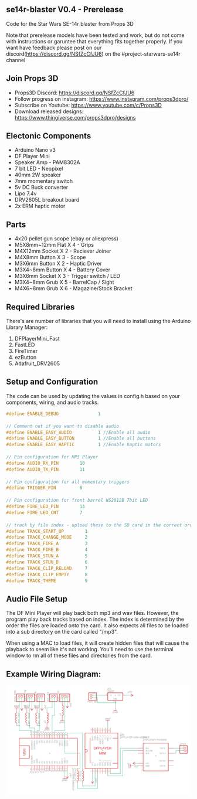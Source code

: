 ## se14r-blaster V0.4 - Prerelease
Code for the Star Wars SE-14r blaster from Props 3D

Note that prerelease models have been tested and work, but do not come with instructions or garuntee that everything fits together properly. If you want have feedback please post on our discord(https://discord.gg/NSfZcCfJU6) on the #project-starwars-se14r channel

## Join Props 3D
* Props3D Discord: https://discord.gg/NSfZcCfJU6
* Follow progress on instagram: https://www.instagram.com/props3dpro/
* Subscribe on Youtube: https://www.youtube.com/c/Props3D
* Download released designs: https://www.thingiverse.com/props3dpro/designs

## Electonic Components
* Arduino Nano v3
* DF Player Mini
* Speaker Amp - PAM8302A
* 7 bit LED - Neopixel
* 40mm 2W speaker
* 7mm momentary switch
* 5v DC Buck converter
* Lipo 7.4v
* DRV2605L breakout board
* 2x ERM haptic motor

## Parts

* 4x20 pellet gun scope (ebay or aliexpress)
* M5X8mm~12mm Flat X 4 - Grips
* M4X12mm Socket X 2 - Reciever Joiner
* M4X8mm Button X 3 - Scope
* M3X6mm Button X 2 - Haptic Driver
* M3X4~8mm Button X 4 - Battery Cover
* M3X6mm Socket X 3 - Trigger switch / LED
* M3X4~8mm Grub X 5 - BarrelCap / Sight
* M4X6~8mm Grub X 6 - Magazine/Stock Bracket

## Required Libraries
There's are number of libraries that you will need to install using the Arduino Library Manager:
 1. DFPlayerMini_Fast
 2. FastLED
 4. FireTimer
 5. ezButton
 6. Adafruit_DRV2605

## Setup and Configuration
The code can be used by updating the values in config.h based on your components,
wiring, and audio tracks.

```c++   
#define ENABLE_DEBUG               1

// Comment out if you want to disable audio
#define ENABLE_EASY_AUDIO          1 //Enable all audio 
#define ENABLE_EASY_BUTTON         1 //Enable all buttons
#define ENABLE_EASY_HAPTIC         1 //Enable haptic motors

// Pin configuration for MP3 Player
#define AUDIO_RX_PIN        10
#define AUDIO_TX_PIN        11

// Pin configuration for all momentary triggers
#define TRIGGER_PIN         8

// Pin configuration for front barrel WS2812B 7bit LED
#define FIRE_LED_PIN        13
#define FIRE_LED_CNT        7

// track by file index - upload these to the SD card in the correct order
#define TRACK_START_UP        1
#define TRACK_CHANGE_MODE     2
#define TRACK_FIRE_A          3
#define TRACK_FIRE_B          4
#define TRACK_STUN_A          5
#define TRACK_STUN_B          6
#define TRACK_CLIP_RELOAD     7
#define TRACK_CLIP_EMPTY      8
#define TRACK_THEME           9
```

## Audio File Setup
The DF Mini Player will play back both mp3 and wav files. However, the program play
back tracks based on index. The index is determined by the order the files are loaded
onto the card. It also expects all files to be loaded into a sub directory on the card
called "/mp3".

When using a MAC to load files, it will create hidden files that will cause the playback
to seem like it's not working. You'll need to use the terminal window to rm all of these
files and directories from the card.

## Example Wiring Diagram:
![docs/SampleWiring.png](docs/SampleWiring.png)
